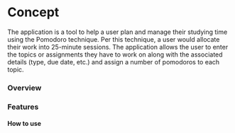 # Concept 
The application is a tool to help a user plan and manage their studying time using the Pomodoro technique. Per this technique, a user would allocate their work into 25-minute sessions. The application allows the user to enter the topics or assignments they have to work on along with the associated details (type, due date, etc.) and assign a number of pomodoros to each topic.

### Overview 

### Features

#### How to use